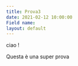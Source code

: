 ```yaml
---
title: Prova3
date: 2021-02-12 10:00:00
Field name:
layout: default
---
```


ciao \!

Questa &egrave; una super prova
